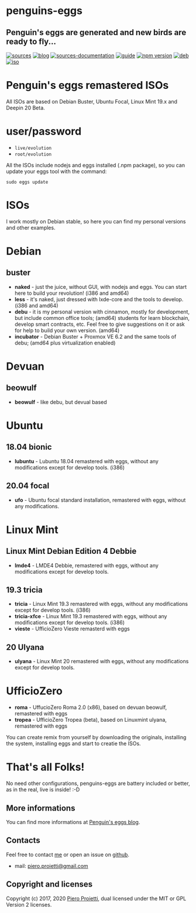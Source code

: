 penguins-eggs
=============

## Penguin&#39;s eggs are generated and new birds are ready to fly...
[![sources](https://img.shields.io/badge/github-sources-blue)](https://github.com/pieroproietti/penguins-eggs)
[![blog](https://img.shields.io/badge/blog-penguin's%20eggs-blue)](https://penguins-eggs.net)
[![sources-documentation](https://img.shields.io/badge/sources-documentation-blue)](https://penguins-eggs.net/sources-documentation/index.html)
[![guide](https://img.shields.io/badge/guide-penguin's%20eggs-blue)](https://penguins-eggs.net/book/)
[![npm version](https://img.shields.io/npm/v/penguins-eggs.svg)](https://npmjs.org/package/penguins-eggs)
[![deb](https://img.shields.io/badge/deb-packages-orange)](https://sourceforge.net/projects/penguins-eggs/files/packages-deb)
[![iso](https://img.shields.io/badge/iso-images-orange)](https://sourceforge.net/projects/penguins-eggs/files/iso)


# Penguin's eggs remastered ISOs

All ISOs are based on Debian Buster, Ubuntu Focal, Linux Mint 19.x and Deepin 20 Beta. 

# user/password
* ```live/evolution```
* ```root/evolution```

All the ISOs include nodejs and eggs installed (.npm package), so you can update your eggs tool with the command:

```sudo eggs update```

# ISOs

I work mostly on Debian stable, so here you can find my personal versions and other examples.

# Debian
## buster
* **naked** - just the juice, without GUI, with nodejs and eggs. You can start here to build your revolution! (i386 and amd64)
* **less** - it's naked, just dressed with lxde-core and the tools to develop. (i386 and amd64)
* **debu**  - it is my personal version with cinnamon, mostly for development, but include common office tools; (amd64)
students for learn blockchain, develop smart contracts, etc. Feel free to give suggestions on it or ask for help to build your own version. (amd64)
* **incubator** - Debian Buster + Proxmox VE 6.2 and the same tools of debu; (amd64 plus virtualization enabled)

# Devuan 
## beowulf
* **beowulf** - like debu, but devual based

# Ubuntu
## 18.04 bionic
* **lubuntu** - Lubuntu 18.04 remastered with eggs, without any modifications except for develop tools. (i386)

## 20.04 focal
* **ufo** - Ubuntu focal standard installation, remastered with eggs, without any modifications. 

# Linux Mint
## Linux Mint Debian Edition 4 Debbie
* **lmde4** - LMDE4 Debbie, remastered with eggs, without any modifications except for develop tools.

## 19.3 tricia
* **tricia** - Linux Mint 19.3 remastered with eggs, without any modifications except for develop tools. (i386)
* **tricia-xfce** - Linux Mint 19.3 remastered with eggs, without any modifications except for develop tools. (i386)
* **vieste** - UfficioZero Vieste remasterd with eggs

## 20 Ulyana
* **ulyana** - Linux Mint 20 remastered with eggs, without any modifications except for develop tools.

# UfficioZero
* **roma** - UffucioZero Roma 2.0 (x86), based on devuan beowulf, remastered with eggs
* **tropea** - UfficioZero Tropea (beta), based on Linuxmint ulyana, remastered with eggs


You can create remix from yourself by downloading the originals, installing the system, installing eggs and start to creatie the ISOs.

# That's all Folks!
No need other configurations, penguins-eggs are battery included or better, as in the real, live is inside! :-D

## More informations

You can find more informations at [Penguin's eggs blog](https://penguins-eggs.net).

## Contacts
Feel free to contact [me](https://gitter.im/penguins-eggs-1/community?source=orgpage) or open an issue on [github](https://github.com/pieroproietti/penguins-eggs/issues).

* mail: piero.proietti@gmail.com

## Copyright and licenses
Copyright (c) 2017, 2020 [Piero Proietti](https://penguins-eggs.net/about-me.html), dual licensed under the MIT or GPL Version 2 licenses.
